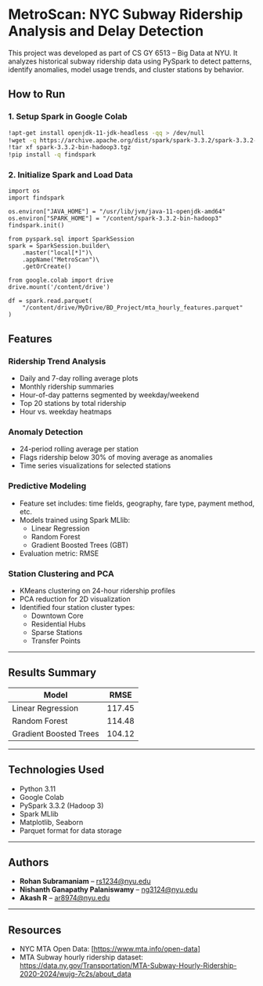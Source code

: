 # MetroScan: NYC Subway Ridership Analysis and Delay Detection

This project was developed as part of CS GY 6513 – Big Data at NYU. It analyzes historical subway ridership data using PySpark to detect patterns, identify anomalies, model usage trends, and cluster stations by behavior.

## How to Run

### 1. Setup Spark in Google Colab

```bash
!apt-get install openjdk-11-jdk-headless -qq > /dev/null
!wget -q https://archive.apache.org/dist/spark/spark-3.3.2/spark-3.3.2-bin-hadoop3.tgz
!tar xf spark-3.3.2-bin-hadoop3.tgz
!pip install -q findspark
```


### 2. Initialize Spark and Load Data
```
import os  
import findspark

os.environ["JAVA_HOME"] = "/usr/lib/jvm/java-11-openjdk-amd64"  
os.environ["SPARK_HOME"] = "/content/spark-3.3.2-bin-hadoop3"  
findspark.init()

from pyspark.sql import SparkSession  
spark = SparkSession.builder\  
    .master("local[*]")\  
    .appName("MetroScan")\  
    .getOrCreate()

from google.colab import drive  
drive.mount('/content/drive')

df = spark.read.parquet(  
    "/content/drive/MyDrive/BD_Project/mta_hourly_features.parquet"  
)
```

## Features

### Ridership Trend Analysis
- Daily and 7-day rolling average plots
- Monthly ridership summaries
- Hour-of-day patterns segmented by weekday/weekend
- Top 20 stations by total ridership
- Hour vs. weekday heatmaps

### Anomaly Detection
- 24-period rolling average per station
- Flags ridership below 30% of moving average as anomalies
- Time series visualizations for selected stations

### Predictive Modeling
- Feature set includes: time fields, geography, fare type, payment method, etc.
- Models trained using Spark MLlib:
  - Linear Regression
  - Random Forest
  - Gradient Boosted Trees (GBT)
- Evaluation metric: RMSE

### Station Clustering and PCA
- KMeans clustering on 24-hour ridership profiles
- PCA reduction for 2D visualization
- Identified four station cluster types:
  - Downtown Core
  - Residential Hubs
  - Sparse Stations
  - Transfer Points

---

## Results Summary

| Model                  | RMSE    |
|------------------------|---------|
| Linear Regression      | 117.45  |
| Random Forest          | 114.48  |
| Gradient Boosted Trees | 104.12  |

---

## Technologies Used

- Python 3.11  
- Google Colab  
- PySpark 3.3.2 (Hadoop 3)  
- Spark MLlib  
- Matplotlib, Seaborn  
- Parquet format for data storage  

---

## Authors

- **Rohan Subramaniam** – rs1234@nyu.edu  
- **Nishanth Ganapathy Palaniswamy** – ng3124@nyu.edu  
- **Akash R** – ar8974@nyu.edu
  
---

## Resources

- NYC MTA Open Data: [https://www.mta.info/open-data]
- MTA Subway hourly ridership dataset: https://data.ny.gov/Transportation/MTA-Subway-Hourly-Ridership-2020-2024/wujg-7c2s/about_data
